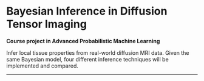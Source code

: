 # Bayesian Inference in Diffusion Tensor Imaging

**Course project in Advanced Probabilistic Machine Learning**

Infer local tissue properties from real-world diffusion MRI data. Given the same Bayesian model, four different inference techniques will be implemented and compared.

---
